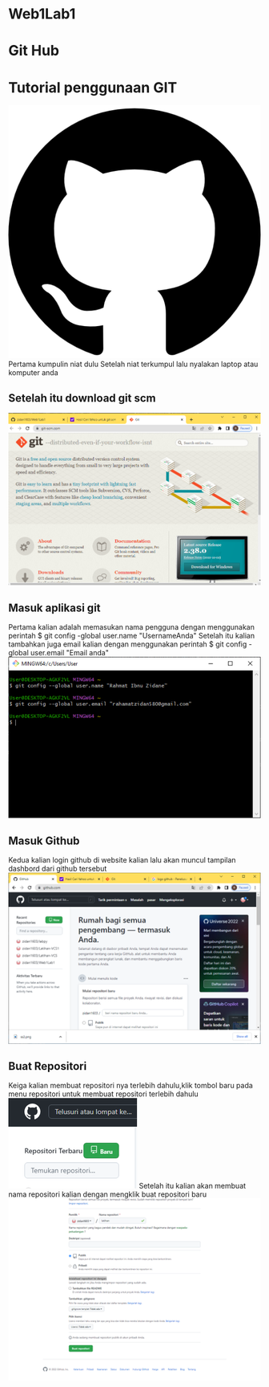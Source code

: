 # Web1Lab1
# Git Hub
# Tutorial penggunaan GIT
![Gambar 1](screenshot/ss1.png)
Pertama kumpulin niat dulu
Setelah niat terkumpul lalu nyalakan laptop atau komputer anda
## Setelah itu download git scm
![Gambar 2](screenshot/ss2.png)
## Masuk aplikasi git
 Pertama kalian adalah memasukan nama pengguna dengan menggunakan perintah
$ git config -global user.name
"UsernameAnda"
Setelah itu kalian tambahkan juga email kalian dengan menggunakan perintah
$ git config -global user.email 
"Email anda"
![Gambar 3](screenshot/ss3.png)
## Masuk Github
Kedua kalian login github di website kalian lalu akan muncul tampilan dashbord dari github tersebut
![Gambar 4](screenshot/ss4.png)
## Buat Repositori
Keiga kalian membuat repositori nya terlebih dahulu,klik tombol baru pada menu repositori untuk membuat repositori terlebih dahulu
![Gambar 5](screenshot/ss5.png)
Setelah itu kalian akan membuat nama repositori kalian dengan mengklik buat repositori baru
![Gambar 6](screenshot/ss6.png)
